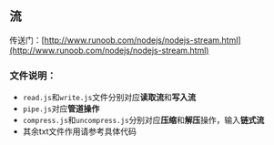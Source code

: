 ## 流
传送门：[http://www.runoob.com/nodejs/nodejs-stream.html](http://www.runoob.com/nodejs/nodejs-stream.html)

### 文件说明：
- `read.js`和`write.js`文件分别对应**读取流**和**写入流**
- `pipe.js`对应**管道操作**
- `compress.js`和`uncompress.js`分别对应**压缩**和**解压**操作，输入**链式流**
- 其余txt文件作用请参考具体代码